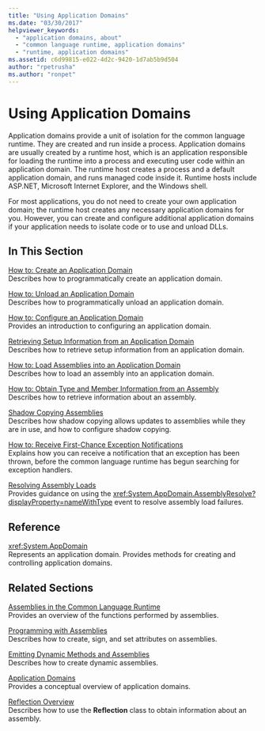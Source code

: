 ```yaml
---
title: "Using Application Domains"
ms.date: "03/30/2017"
helpviewer_keywords: 
  - "application domains, about"
  - "common language runtime, application domains"
  - "runtime, application domains"
ms.assetid: c6d99815-e022-4d2c-9420-1d7ab5b9d504
author: "rpetrusha"
ms.author: "ronpet"
---
```

# Using Application Domains
Application domains provide a unit of isolation for the common language runtime. They are created and run inside a process. Application domains are usually created by a runtime host, which is an application responsible for loading the runtime into a process and executing user code within an application domain. The runtime host creates a process and a default application domain, and runs managed code inside it. Runtime hosts include ASP.NET, Microsoft Internet Explorer, and the Windows shell.  
  
 For most applications, you do not need to create your own application domain; the runtime host creates any necessary application domains for you. However, you can create and configure additional application domains if your application needs to isolate code or to use and unload DLLs.  
  
## In This Section  
 [How to: Create an Application Domain](../../../docs/framework/app-domains/how-to-create-an-application-domain.md)  
 Describes how to programmatically create an application domain.  
  
 [How to: Unload an Application Domain](../../../docs/framework/app-domains/how-to-unload-an-application-domain.md)  
 Describes how to programmatically unload an application domain.  
  
 [How to: Configure an Application Domain](../../../docs/framework/app-domains/how-to-configure-an-application-domain.md)  
 Provides an introduction to configuring an application domain.  
  
 [Retrieving Setup Information from an Application Domain](../../../docs/framework/app-domains/retrieve-setup-information.md)  
 Describes how to retrieve setup information from an application domain.  
  
 [How to: Load Assemblies into an Application Domain](../../../docs/framework/app-domains/how-to-load-assemblies-into-an-application-domain.md)  
 Describes how to load an assembly into an application domain.  
  
 [How to: Obtain Type and Member Information from an Assembly](../../../docs/framework/app-domains/how-to-obtain-type-and-member-information-from-an-assembly.md)  
 Describes how to retrieve information about an assembly.  
  
 [Shadow Copying Assemblies](../../../docs/framework/app-domains/shadow-copy-assemblies.md)  
 Describes how shadow copying allows updates to assemblies while they are in use, and how to configure shadow copying.  
  
 [How to: Receive First-Chance Exception Notifications](../../../docs/framework/app-domains/how-to-receive-first-chance-exception-notifications.md)  
 Explains how you can receive a notification that an exception has been thrown, before the common language runtime has begun searching for exception handlers.  
  
 [Resolving Assembly Loads](../../../docs/framework/app-domains/resolve-assembly-loads.md)  
 Provides guidance on using the <xref:System.AppDomain.AssemblyResolve?displayProperty=nameWithType> event to resolve assembly load failures.  
  
## Reference  
 <xref:System.AppDomain>  
 Represents an application domain. Provides methods for creating and controlling application domains.  
  
## Related Sections  
 [Assemblies in the Common Language Runtime](../../../docs/framework/app-domains/assemblies-in-the-common-language-runtime.md)  
 Provides an overview of the functions performed by assemblies.  
  
 [Programming with Assemblies](../../../docs/framework/app-domains/programming-with-assemblies.md)  
 Describes how to create, sign, and set attributes on assemblies.  
  
 [Emitting Dynamic Methods and Assemblies](../../../docs/framework/reflection-and-codedom/emitting-dynamic-methods-and-assemblies.md)  
 Describes how to create dynamic assemblies.  
  
 [Application Domains](../../../docs/framework/app-domains/application-domains.md)  
 Provides a conceptual overview of application domains.  
  
 [Reflection Overview](../../../docs/framework/reflection-and-codedom/reflection.md)  
 Describes how to use the **Reflection** class to obtain information about an assembly.
